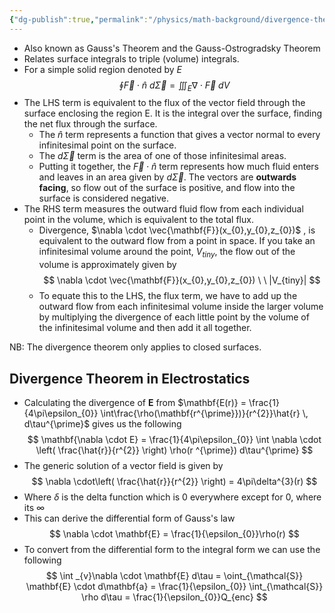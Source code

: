 ```yaml
---
{"dg-publish":true,"permalink":"/physics/math-background/divergence-theorem/"}
---
```


- Also known as Gauss's Theorem and the Gauss-Ostrogradsky Theorem
- Relates surface integrals to triple (volume) integrals. 
- For a simple solid region denoted by $E$ 
$$
\oint \vec{F} \cdot \hat{n} \ d\vec{\Sigma} = \iiint_{E} \nabla \cdot \vec{F} \ dV
$$
- The LHS term is equivalent to the flux of the vector field through the surface enclosing the region E. It is the integral over the surface, finding the net flux through the surface. 
	- The $\hat{n}$ term represents a function that gives a vector normal to every infinitesimal point on the surface. 
	- The $d\vec{\Sigma}$ term is the area of one of those infinitesimal areas.
	- Putting it together, the $\vec{F} \cdot \hat{n}$ term represents how much fluid enters and leaves in an area given by $d\vec{\Sigma}$. The vectors are **outwards facing**, so flow out of the surface is positive, and flow into the surface is considered negative. 
- The RHS term measures the outward fluid flow from each individual point in the volume, which is equivalent to the total flux. 
	- Divergence, $\nabla \cdot \vec{\mathbf{F}}(x_{0},y_{0},z_{0})$ , is equivalent to the outward flow from a point in space. If you take an infinitesimal volume around the point, $V_{tiny}$, the flow out of the volume is approximately given by 
	$$
	\nabla \cdot \vec{\mathbf{F}}(x_{0},y_{0},z_{0}) \ \  |V_{tiny}|
	$$
	- To equate this to the LHS, the flux term, we have to add up the outward flow from each infinitesimal volume inside the larger volume by multiplying the divergence of each little point by the volume of the infinitesimal volume and then add it all together. 


NB: The divergence theorem only applies to closed surfaces. 

## Divergence Theorem in Electrostatics

- Calculating the divergence of $\mathbf{E}$ from $\mathbf{E(r)} = \frac{1}{4\pi\epsilon_{0}} \int\frac{\rho(\mathbf{r^{\prime}})}{r^{2}}\hat{r} \, d\tau^{\prime}$ gives us the following
$$
\mathbf{\nabla \cdot E} = \frac{1}{4\pi\epsilon_{0}} \int \nabla \cdot \left( \frac{\hat{r}}{r^{2}} \right) \rho(r ^{\prime}) d\tau^{\prime} 
$$
- The generic solution of a vector field is given by
$$
\nabla \cdot\left( \frac{\hat{r}}{r^{2}} \right) = 4\pi\delta^{3}(r)
$$
- Where $\delta$ is the delta function which is 0 everywhere except for 0, where its $\infty$
- This can derive the differential form of Gauss's law
$$
\nabla \cdot \mathbf{E} = \frac{1}{\epsilon_{0}}\rho(r)
$$
- To convert from the differential form to the integral form we can use the following
$$
	\int _{v}\nabla \cdot \mathbf{E} d\tau = \oint_{\mathcal{S}} \mathbf{E} \cdot d\mathbf{a} = \frac{1}{\epsilon_{0}} \int_{\mathcal{S}} \rho d\tau = \frac{1}{\epsilon_{0}}Q_{enc}
$$
